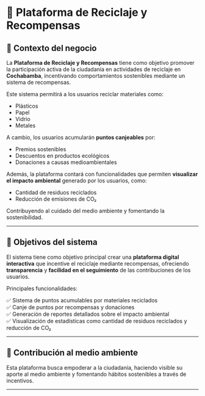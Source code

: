 # 🌿 Plataforma de Reciclaje y Recompensas

## 📌 Contexto del negocio

La **Plataforma de Reciclaje y Recompensas** tiene como objetivo promover la participación activa de la ciudadanía en actividades de reciclaje en **Cochabamba**, incentivando comportamientos sostenibles mediante un sistema de recompensas.

Este sistema permitirá a los usuarios reciclar materiales como:

- Plásticos
- Papel
- Vidrio
- Metales

A cambio, los usuarios acumularán **puntos canjeables** por:

- Premios sostenibles
- Descuentos en productos ecológicos
- Donaciones a causas medioambientales

Además, la plataforma contará con funcionalidades que permiten **visualizar el impacto ambiental** generado por los usuarios, como:

- Cantidad de residuos reciclados
- Reducción de emisiones de CO₂

Contribuyendo al cuidado del medio ambiente y fomentando la sostenibilidad.

---

## 🎯 Objetivos del sistema

El sistema tiene como objetivo principal crear una **plataforma digital interactiva** que incentive el reciclaje mediante recompensas, ofreciendo **transparencia** y **facilidad en el seguimiento** de las contribuciones de los usuarios.

Principales funcionalidades:

✅ Sistema de puntos acumulables por materiales reciclados  
✅ Canje de puntos por recompensas y donaciones  
✅ Generación de reportes detallados sobre el impacto ambiental  
✅ Visualización de estadísticas como cantidad de residuos reciclados y reducción de CO₂  

---

## 🚀 Contribución al medio ambiente

Esta plataforma busca empoderar a la ciudadanía, haciendo visible su aporte al medio ambiente y fomentando hábitos sostenibles a través de incentivos.

---


